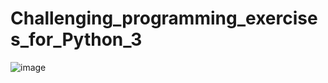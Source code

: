 # Challenging_programming_exercises_for_Python_3
![image](https://user-images.githubusercontent.com/102898510/177291054-0a170137-72b0-4600-8df9-d61652e48d45.png)
